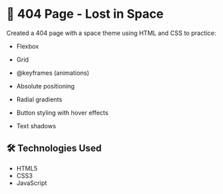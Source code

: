 # 🚀 404 Page - Lost in Space

Created a 404 page with a space theme using HTML and CSS to practice:

- Flexbox

- Grid

- @keyframes (animations)

- Absolute positioning

- Radial gradients

- Button styling with hover effects

- Text shadows


## 🛠️ Technologies Used

- HTML5
- CSS3 
- JavaScript 
